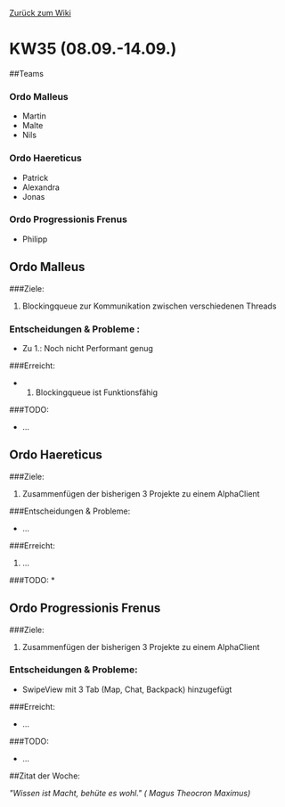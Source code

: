 [Zurück zum Wiki](https://github.com/Institute-Web-Science-and-Technologies/GeoVisualization/wiki/Entwicklungstagebuch)
# KW35 (08.09.-14.09.)
##Teams
### Ordo Malleus
* Martin 
* Malte 
* Nils

### Ordo Haereticus
* Patrick
* Alexandra
* Jonas

### Ordo Progressionis Frenus
* Philipp

## Ordo Malleus
###Ziele:
 1. Blockingqueue zur Kommunikation zwischen verschiedenen Threads
 
### Entscheidungen & Probleme :
* Zu 1.: Noch nicht Performant genug

###Erreicht:
* 1. Blockingqueue ist Funktionsfähig

###TODO:
* ...


## Ordo Haereticus
###Ziele:

 1. Zusammenfügen der bisherigen 3 Projekte zu einem AlphaClient


###Entscheidungen & Probleme:
* ...
 
###Erreicht:
 1. ...
 
###TODO:
* 

## Ordo Progressionis Frenus
###Ziele:
 1. Zusammenfügen der bisherigen 3 Projekte zu einem AlphaClient
   

### Entscheidungen & Probleme:
* SwipeView mit 3 Tab (Map, Chat, Backpack) hinzugefügt

###Erreicht:
* ...

###TODO:
* ...


##Zitat der Woche:

_"Wissen ist Macht, behüte es wohl." ( Magus Theocron Maximus)_
